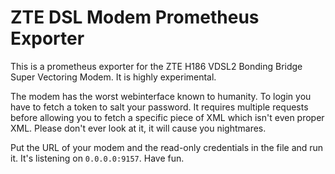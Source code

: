 # ZTE DSL Modem Prometheus Exporter

This is a prometheus exporter for the ZTE H186 VDSL2 Bonding Bridge Super Vectoring Modem.
It is highly experimental.

The modem has the worst webinterface known to humanity.
To login you have to fetch a token to salt your password. It requires multiple requests before allowing you to fetch a specific piece of XML which isn't even proper XML. Please don't ever look at it, it will cause you nightmares.

Put the URL of your modem and the read-only credentials in the file and run it. It's listening on `0.0.0.0:9157`.
Have fun.

